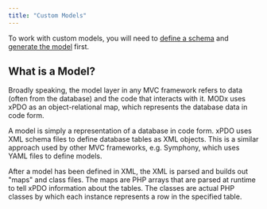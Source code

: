 ```yaml
---
title: "Custom Models"
---
```


To work with custom models, you will need to [define a schema](extending-modx/xpdo/custom-models/defining-a-schema) and [generate the model](extending-modx/xpdo/custom-models/generating-the-model) first.

## What is a Model?

Broadly speaking, the model layer in any MVC framework refers to data (often from the database) and the code that interacts with it. MODx uses xPDO as an object-relational map, which represents the database data in code form.

A model is simply a representation of a database in code form. xPDO uses XML schema files to define database tables as XML objects. This is a similar approach used by other MVC frameworks, e.g. Symphony, which uses YAML files to define models.

After a model has been defined in XML, the XML is parsed and builds out "maps" and class files. The maps are PHP arrays that are parsed at runtime to tell xPDO information about the tables. The classes are actual PHP classes by which each instance represents a row in the specified table.
